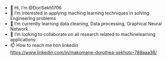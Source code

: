 - 👋 Hi, I’m @DoriSekh1706
- 👀 I’m interested in applying maching learning techniques in solving Engineering problems
- 🌱 I’m currently learning data cleaning, Data processing, Graphical Neural Network
- 💞️ I’m looking to collaborate on all research related to machinelearning applications
- 📫 How to reach me hon linkedin https://www.linkedin.com/in/makomane-dorothea-sekhoto-788aaa38/

<!---
DoriSekh1706/DoriSekh1706 is a ✨ special ✨ repository because its `README.md` (this file) appears on your GitHub profile.
You can click the Preview link to take a look at your changes.
--->
